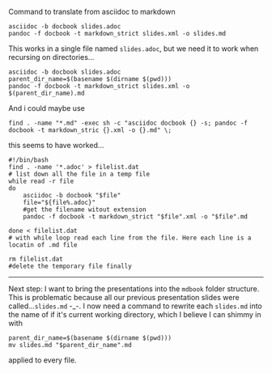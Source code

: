 Command to translate from asciidoc to markdown
```
asciidoc -b docbook slides.adoc
pandoc -f docbook -t markdown_strict slides.xml -o slides.md
```
This works in a single file named `slides.adoc`, but we need it to work when recursing on directories...

```
asciidoc -b docbook slides.adoc
parent_dir_name=$(basename $(dirname $(pwd)))
pandoc -f docbook -t markdown_strict slides.xml -o $(parent_dir_name).md
```

And i could maybe use
```
find . -name "*.md" -exec sh -c "asciidoc docbook {} -s; pandoc -f docbook -t markdown_stric {}.xml -o {}.md" \;
```

this seems to have worked...
```
#!/bin/bash
find . -name '*.adoc' > filelist.dat 
# list down all the file in a temp file
while read -r file
do
    asciidoc -b docbook "$file"
    file="${file%.adoc}"
    #get the filename witout extension
    pandoc -f docbook -t markdown_strict "$file".xml -o "$file".md

done < filelist.dat
# with while loop read each line from the file. Here each line is a locatin of .md file 

rm filelist.dat
#delete the temporary file finally

```
----------------
Next step:
I want to bring the presentations into the `mdbook` folder structure. This is problematic because all our previous presentation slides were called...`slides.md` -_-.
I now need a command to rewrite each `slides.md` into the name of if it's current working directory, which I believe I can shimmy in with 
```
parent_dir_name=$(basename $(dirname $(pwd)))
mv slides.md "$parent_dir_name".md
```
applied to every file.


